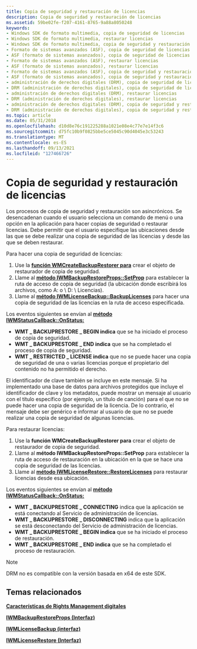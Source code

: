 ```yaml
---
title: Copia de seguridad y restauración de licencias
description: Copia de seguridad y restauración de licencias
ms.assetid: 59be02fe-f207-4161-8765-9a88a8050248
keywords:
- Windows SDK de formato multimedia, copia de seguridad de licencias
- Windows SDK de formato multimedia, restaurar licencias
- Windows SDK de formato multimedia, copia de seguridad y restauración de licencias
- Formato de sistemas avanzados (ASF), copia de seguridad de licencias
- ASF (formato de sistemas avanzados), copia de seguridad de licencias
- Formato de sistemas avanzados (ASF), restaurar licencias
- ASF (formato de sistemas avanzados), restaurar licencias
- Formato de sistemas avanzados (ASF), copia de seguridad y restauración de licencias
- ASF (formato de sistemas avanzados), copia de seguridad y restauración de licencias
- administración de derechos digitales (DRM), copia de seguridad de licencias
- DRM (administración de derechos digitales), copia de seguridad de licencias
- administración de derechos digitales (DRM), restaurar licencias
- DRM (administración de derechos digitales), restaurar licencias
- administración de derechos digitales (DRM), copia de seguridad y restauración de licencias
- DRM (administración de derechos digitales), copia de seguridad y restauración de licencias
ms.topic: article
ms.date: 05/31/2018
ms.openlocfilehash: d10d8e76c191225288a1021e08e4c77e7e14f3c6
ms.sourcegitcommit: d75fc10b9f0825bbe5ce5045c90d4045e3c53243
ms.translationtype: MT
ms.contentlocale: es-ES
ms.lasthandoff: 09/13/2021
ms.locfileid: "127466726"
---
```

# <a name="backing-up-and-restoring-licenses"></a>Copia de seguridad y restauración de licencias

Los procesos de copia de seguridad y restauración son asincrónicos. Se desencadenan cuando el usuario selecciona un comando de menú o una opción en la aplicación para hacer copias de seguridad o restaurar licencias. Debe permitir que el usuario especifique las ubicaciones desde las que se debe realizar una copia de seguridad de las licencias y desde las que se deben restaurar.

Para hacer una copia de seguridad de licencias:

1.  Use la [**función WMCreateBackupRestorer para**](/previous-versions/windows/desktop/api/Wmsdkidl/nf-wmsdkidl-wmcreatebackuprestorer) crear el objeto de restaurador de copia de seguridad.
2.  Llame al [**método IWMBackupRestoreProps::SetProp**](/previous-versions/windows/desktop/api/Wmsdkidl/nf-wmsdkidl-iwmbackuprestoreprops-setprop) para establecer la ruta de acceso de copia de seguridad (la ubicación donde escribirá los archivos, como A: o \\ D: \\ Licencias).
3.  Llame al [**método IWMLicenseBackup::BackupLicenses**](/previous-versions/windows/desktop/api/Wmsdkidl/nf-wmsdkidl-iwmlicensebackup-backuplicenses) para hacer una copia de seguridad de las licencias en la ruta de acceso especificada.

Los eventos siguientes se envían al [**método IWMStatusCallback::OnStatus:**](/previous-versions/windows/desktop/api/Wmsdkidl/nf-wmsdkidl-iwmstatuscallback-onstatus)

-   **WMT \_ BACKUPRESTORE \_ BEGIN indica** que se ha iniciado el proceso de copia de seguridad.
-   **WMT \_ BACKUPRESTORE \_ END indica** que se ha completado el proceso de copia de seguridad.
-   **WMT \_ RESTRICTED \_ LICENSE indica** que no se puede hacer una copia de seguridad de una o varias licencias porque el propietario del contenido no ha permitido el derecho.

El identificador de clave también se incluye en este mensaje. Si ha implementado una base de datos para archivos protegidos que incluye el identificador de clave y los metadatos, puede mostrar un mensaje al usuario con el título específico (por ejemplo, un título de canción) para el que no se puede hacer una copia de seguridad de la licencia. De lo contrario, el mensaje debe ser genérico e informar al usuario de que no se puede realizar una copia de seguridad de algunas licencias.

Para restaurar licencias:

1.  Use la **función WMCreateBackupRestorer para** crear el objeto de restaurador de copia de seguridad.
2.  Llame al **método IWMBackupRestoreProps::SetProp** para establecer la ruta de acceso de restauración en la ubicación en la que se hace una copia de seguridad de las licencias.
3.  Llame al [**método IWMLicenseRestore::RestoreLicenses**](/previous-versions/windows/desktop/api/Wmsdkidl/nf-wmsdkidl-iwmlicenserestore-restorelicenses) para restaurar licencias desde esa ubicación.

Los eventos siguientes se envían al [**método IWMStatusCallback::OnStatus:**](/previous-versions/windows/desktop/api/Wmsdkidl/nf-wmsdkidl-iwmstatuscallback-onstatus)

-   **WMT \_ BACKUPRESTORE \_ CONNECTING** indica que la aplicación se está conectando al Servicio de administración de licencias.
-   **WMT \_ BACKUPRESTORE \_ DISCONNECTING** indica que la aplicación se está desconectando del Servicio de administración de licencias.
-   **WMT \_ BACKUPRESTORE \_ BEGIN indica** que se ha iniciado el proceso de restauración.
-   **WMT \_ BACKUPRESTORE \_ END indica** que se ha completado el proceso de restauración.

> [!Note]  
> DRM no es compatible con la versión basada en x64 de este SDK.

 

## <a name="related-topics"></a>Temas relacionados

<dl> <dt>

[**Características de Rights Management digitales**](digital-rights-management-features.md)
</dt> <dt>

[**IWMBackupRestoreProps (Interfaz)**](/previous-versions/windows/desktop/api/wmsdkidl/nn-wmsdkidl-iwmbackuprestoreprops)
</dt> <dt>

[**IWMLicenseBackup (interfaz)**](/previous-versions/windows/desktop/api/wmsdkidl/nn-wmsdkidl-iwmlicensebackup)
</dt> <dt>

[**IWMLicenseRestore (Interfaz)**](/previous-versions/windows/desktop/api/wmsdkidl/nn-wmsdkidl-iwmlicenserestore)
</dt> </dl>

 

 




